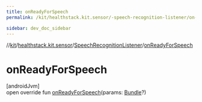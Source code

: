 ```yaml
---
title: onReadyForSpeech
permalink: /kit/healthstack.kit.sensor/-speech-recognition-listener/on-ready-for-speech.html

sidebar: dev_doc_sidebar
---
```

//[kit](../../../index.html)/[healthstack.kit.sensor](../index.html)/[SpeechRecognitionListener](index.html)/[onReadyForSpeech](on-ready-for-speech.html)



# onReadyForSpeech



[androidJvm]\
open override fun [onReadyForSpeech](on-ready-for-speech.html)(params: [Bundle](https://developer.android.com/reference/kotlin/android/os/Bundle.html)?)




